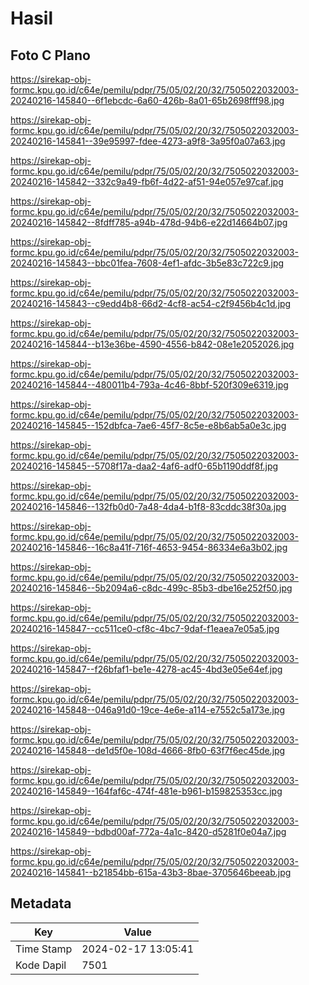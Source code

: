 # Hasil

## Foto C Plano

https://sirekap-obj-formc.kpu.go.id/c64e/pemilu/pdpr/75/05/02/20/32/7505022032003-20240216-145840--6f1ebcdc-6a60-426b-8a01-65b2698fff98.jpg

https://sirekap-obj-formc.kpu.go.id/c64e/pemilu/pdpr/75/05/02/20/32/7505022032003-20240216-145841--39e95997-fdee-4273-a9f8-3a95f0a07a63.jpg

https://sirekap-obj-formc.kpu.go.id/c64e/pemilu/pdpr/75/05/02/20/32/7505022032003-20240216-145842--332c9a49-fb6f-4d22-af51-94e057e97caf.jpg

https://sirekap-obj-formc.kpu.go.id/c64e/pemilu/pdpr/75/05/02/20/32/7505022032003-20240216-145842--8fdff785-a94b-478d-94b6-e22d14664b07.jpg

https://sirekap-obj-formc.kpu.go.id/c64e/pemilu/pdpr/75/05/02/20/32/7505022032003-20240216-145843--bbc01fea-7608-4ef1-afdc-3b5e83c722c9.jpg

https://sirekap-obj-formc.kpu.go.id/c64e/pemilu/pdpr/75/05/02/20/32/7505022032003-20240216-145843--c9edd4b8-66d2-4cf8-ac54-c2f9456b4c1d.jpg

https://sirekap-obj-formc.kpu.go.id/c64e/pemilu/pdpr/75/05/02/20/32/7505022032003-20240216-145844--b13e36be-4590-4556-b842-08e1e2052026.jpg

https://sirekap-obj-formc.kpu.go.id/c64e/pemilu/pdpr/75/05/02/20/32/7505022032003-20240216-145844--480011b4-793a-4c46-8bbf-520f309e6319.jpg

https://sirekap-obj-formc.kpu.go.id/c64e/pemilu/pdpr/75/05/02/20/32/7505022032003-20240216-145845--152dbfca-7ae6-45f7-8c5e-e8b6ab5a0e3c.jpg

https://sirekap-obj-formc.kpu.go.id/c64e/pemilu/pdpr/75/05/02/20/32/7505022032003-20240216-145845--5708f17a-daa2-4af6-adf0-65b1190ddf8f.jpg

https://sirekap-obj-formc.kpu.go.id/c64e/pemilu/pdpr/75/05/02/20/32/7505022032003-20240216-145846--132fb0d0-7a48-4da4-b1f8-83cddc38f30a.jpg

https://sirekap-obj-formc.kpu.go.id/c64e/pemilu/pdpr/75/05/02/20/32/7505022032003-20240216-145846--16c8a41f-716f-4653-9454-86334e6a3b02.jpg

https://sirekap-obj-formc.kpu.go.id/c64e/pemilu/pdpr/75/05/02/20/32/7505022032003-20240216-145846--5b2094a6-c8dc-499c-85b3-dbe16e252f50.jpg

https://sirekap-obj-formc.kpu.go.id/c64e/pemilu/pdpr/75/05/02/20/32/7505022032003-20240216-145847--cc511ce0-cf8c-4bc7-9daf-f1eaea7e05a5.jpg

https://sirekap-obj-formc.kpu.go.id/c64e/pemilu/pdpr/75/05/02/20/32/7505022032003-20240216-145847--f26bfaf1-be1e-4278-ac45-4bd3e05e64ef.jpg

https://sirekap-obj-formc.kpu.go.id/c64e/pemilu/pdpr/75/05/02/20/32/7505022032003-20240216-145848--046a91d0-19ce-4e6e-a114-e7552c5a173e.jpg

https://sirekap-obj-formc.kpu.go.id/c64e/pemilu/pdpr/75/05/02/20/32/7505022032003-20240216-145848--de1d5f0e-108d-4666-8fb0-63f7f6ec45de.jpg

https://sirekap-obj-formc.kpu.go.id/c64e/pemilu/pdpr/75/05/02/20/32/7505022032003-20240216-145849--164faf6c-474f-481e-b961-b159825353cc.jpg

https://sirekap-obj-formc.kpu.go.id/c64e/pemilu/pdpr/75/05/02/20/32/7505022032003-20240216-145849--bdbd00af-772a-4a1c-8420-d5281f0e04a7.jpg

https://sirekap-obj-formc.kpu.go.id/c64e/pemilu/pdpr/75/05/02/20/32/7505022032003-20240216-145841--b21854bb-615a-43b3-8bae-3705646beeab.jpg


## Metadata

| Key        | Value               |
| ---------- | ------------------- |
| Time Stamp | 2024-02-17 13:05:41 |
| Kode Dapil | 7501                |



